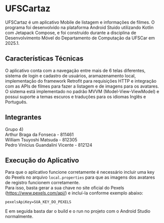 # UFSCartaz

UFSCartaz é um aplicativo Mobile de listagem e informações de filmes. O programa foi desenvolvido na plataforma Android Stuido utilizando Kotlin com Jetapack Compose, e foi construído durante a disciplina de Desenvolvimento Móvel do Departamento de Computação da UFSCar em 2025.1.

## Características Técnicas

O aplicativo conta com a navegação entre mais de 6 telas diferentes, sistema de login e cadastro de usuários, aramazenamento local, implementação do framework Retrofit para requisições HTTP e integração com as APIs de filmes para fazer a listagem e de imagens para os avatares. \
O sistema está implementado no padrão MVVM (Model-View-ViewModel) e possui suporte a temas escuros e traduções para os idiomas Inglês e Português.

## Integrantes

Grupo 4) \
Arthur Braga da Fonseca - 811461 \
William Tsuyoshi Matsuda - 812305 \
Pedro Vinícius Guandalini Vicente - 812124 

## Execução do Aplicativo

Para que o aplicativo funcione corretamente é necessário incluir uma key do Pexels no arquivo `local.properties` para que as imagens dos avatares de registro funcionem corretamente. \
Para isso, basta gerar a sua chave no site oficial do Pexels (https://www.pexels.com/api/) e incluí-la conforme exemplo abaixo:
````
pexelsApiKey=SUA_KEY_DO_PEXELS
````
E em seguida basta dar o build e o run no projeto com o Android Studio normalmente.
